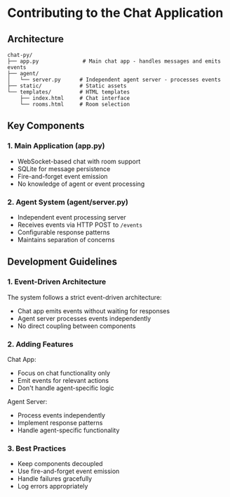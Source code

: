# Contributing to the Chat Application

## Architecture

```
chat-py/
├── app.py              # Main chat app - handles messages and emits events
├── agent/
│   └── server.py      # Independent agent server - processes events
├── static/            # Static assets
└── templates/         # HTML templates
    ├── index.html     # Chat interface
    └── rooms.html     # Room selection
```

## Key Components

### 1. Main Application (app.py)

- WebSocket-based chat with room support
- SQLite for message persistence
- Fire-and-forget event emission
- No knowledge of agent or event processing

### 2. Agent System (agent/server.py)

- Independent event processing server
- Receives events via HTTP POST to `/events`
- Configurable response patterns
- Maintains separation of concerns

## Development Guidelines

### 1. Event-Driven Architecture

The system follows a strict event-driven architecture:
- Chat app emits events without waiting for responses
- Agent server processes events independently
- No direct coupling between components

### 2. Adding Features

Chat App:
- Focus on chat functionality only
- Emit events for relevant actions
- Don't handle agent-specific logic

Agent Server:
- Process events independently
- Implement response patterns
- Handle agent-specific functionality

### 3. Best Practices

- Keep components decoupled
- Use fire-and-forget event emission
- Handle failures gracefully
- Log errors appropriately
